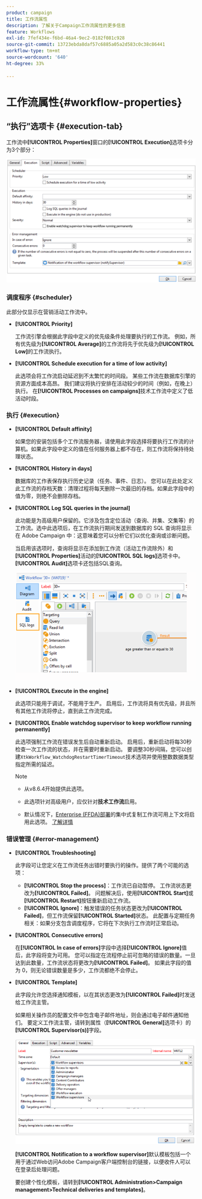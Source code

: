 ```yaml
---
product: campaign
title: 工作流属性
description: 了解关于Campaign工作流属性的更多信息
feature: Workflows
exl-id: 7fef434e-f6bd-46a4-9ec2-0182f081c928
source-git-commit: 13723ebda8daf57c6885a05a2d583c0c38c86441
workflow-type: tm+mt
source-wordcount: '640'
ht-degree: 33%

---
```


# 工作流属性{#workflow-properties}

## “执行”选项卡 {#execution-tab}

工作流中&#x200B;**[!UICONTROL Properties]**&#x200B;窗口的&#x200B;**[!UICONTROL Execution]**&#x200B;选项卡分为3个部分：

![](assets/wf_execution_tab.png)

### 调度程序 {#scheduler}

此部分仅显示在营销活动工作流中。

* **[!UICONTROL Priority]**

  工作流引擎会根据此字段中定义的优先级条件处理要执行的工作流。 例如，所有优先级为&#x200B;**[!UICONTROL Average]**&#x200B;的工作流将先于优先级为&#x200B;**[!UICONTROL Low]**&#x200B;的工作流执行。

* **[!UICONTROL Schedule execution for a time of low activity]**

  此选项会将工作流启动延迟到不太繁忙的时间段。 某些工作流在数据库引擎的资源方面成本高昂。 我们建议将执行安排在活动较少的时间（例如，在晚上）执行。 在&#x200B;**[!UICONTROL Processes on campaigns]**&#x200B;技术工作流中定义了低活动时段。

### 执行 {#execution}

* **[!UICONTROL Default affinity]**

  如果您的安装包括多个工作流服务器，请使用此字段选择将要执行工作流的计算机。如果此字段中定义的值在任何服务器上都不存在，则工作流将保持待处理状态。

* **[!UICONTROL History in days]**

  数据库的工作表保存执行历史记录（任务、事件、日志）。 您可以在此处定义此工作流的存档天数：清理过程将每天删除一次最旧的存档。如果此字段中的值为零，则绝不会删除存档。

* **[!UICONTROL Log SQL queries in the journal]**

  此功能是为高级用户保留的。它涉及包含定位活动（查询、并集、交集等）的工作流。选中此选项后，在工作流执行期间发送到数据库的 SQL 查询将显示在 Adobe Campaign 中：这意味着您可以分析它们以优化查询或诊断问题。

  当启用该选项时，查询将显示在添加到工作流（活动工作流除外）和&#x200B;**[!UICONTROL Properties]**&#x200B;活动的&#x200B;**[!UICONTROL SQL logs]**&#x200B;选项卡中。 **[!UICONTROL Audit]**&#x200B;选项卡还包括SQL查询。

  ![](assets/wf_tab_log_sql.png)

* **[!UICONTROL Execute in the engine]**

  此选项只能用于调试，不能用于生产。 启用后，工作流将具有优先级，并且所有其他工作流将停止，直到此工作流完成。

* **[!UICONTROL Enable watchdog supervisor to keep workflow running permanently]**

  此选项强制工作流在错误发生后自动重新启动。 启用后，重新启动将每30秒检查一次工作流的状态，并在需要时重新启动。 要调整30秒间隔，您可以创建`XtkWorkflow_WatchdogRestartTimerTimeout`技术选项并使用整数数据类型指定所需的延迟。

  >[!NOTE]
  >
  >* 从v8.6.4开始提供此选项。
  >
  >* 此选项针对高级用户，应仅针对&#x200B;**技术工作流**&#x200B;启用。
  >
  >* 默认情况下，[Enterprise (FFDA)部署](enterprise-deployment.md)的集中式复制工作流可用上下文将启用此选项。 [了解详情](../../v8/architecture/replication.md)

### 错误管理 {#error-management}

* **[!UICONTROL Troubleshooting]**

  此字段可让您定义在工作流任务出错时要执行的操作。提供了两个可能的选项：

   * **[!UICONTROL Stop the process]**：工作流已自动暂停。 工作流状态更改为&#x200B;**[!UICONTROL Failed]**。 问题解决后，使用&#x200B;**[!UICONTROL Start]**&#x200B;或&#x200B;**[!UICONTROL Restart]**&#x200B;按钮重新启动工作流。
   * **[!UICONTROL Ignore]**：触发错误的任务状态更改为&#x200B;**[!UICONTROL Failed]**，但工作流保留&#x200B;**[!UICONTROL Started]**&#x200B;状态。 此配置与定期任务相关：如果分支包含调度程序，它将在下次执行工作流时正常启动。

* **[!UICONTROL Consecutive errors]**

  在&#x200B;**[!UICONTROL In case of errors]**&#x200B;字段中选择&#x200B;**[!UICONTROL Ignore]**&#x200B;值后，此字段将变为可用。 您可以指定在流程停止前可忽略的错误的数量。一旦达到此数量，工作流状态将更改为&#x200B;**[!UICONTROL Failed]**。 如果此字段的值为 0，则无论错误数量是多少，工作流都绝不会停止。

* **[!UICONTROL Template]**

  此字段允许您选择通知模板，以在其状态更改为&#x200B;**[!UICONTROL Failed]**&#x200B;时发送给工作流主管。

  如果相关操作员的配置文件中包含电子邮件地址，则会通过电子邮件通知他们。 要定义工作流主管，请转到属性（**[!UICONTROL General]**&#x200B;选项卡）的&#x200B;**[!UICONTROL Supervisor(s)]**&#x200B;字段。

  ![](assets/wf-properties_select-supervisors.png)

  **[!UICONTROL Notification to a workflow supervisor]**&#x200B;默认模板包括一个用于通过Web访问Adobe Campaign客户端控制台的链接，以便收件人可以在登录后处理问题。

  要创建个性化模板，请转到&#x200B;**[!UICONTROL Administration>Campaign management>Technical deliveries and templates]**。
